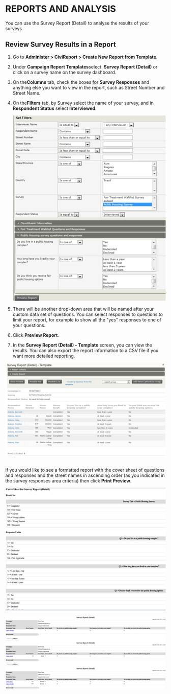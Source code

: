 REPORTS AND ANALYSIS
====================

You can use the Survey Report (Detail) to analyse the results of your
surveys

Review Survey Results in a Report
---------------------------------

1.  Go to **Administer > CiviReport > Create New Report from
    Template.**
2.  Under **Campaign Report Templates**select  **Survey Report
    (Detail)** or click on a survey name on the survey dashboard. 
3.  On the**Columns** tab, check the boxes for **Survey Responses** and
    anything else you want to view in the report, such as Street Number
    and Street Name. 
4.  On the**Filters** tab, by Survey select the name of your survey, and
    in **Respondent Status** select **Interviewed**.

    ![](/images/survey%20set%20filters.jpg)

5.  There will be another drop-down area that will be named after your
    custom data set of questions. You can select responses to questions
    to limit your report, for example to show all the "yes" responses to
    one of your questions.
6.  Click **Preview Report**.
7.  In the **Survey Report (Detail) - Template** screen, you can view
    the results. You can also export the report information to a CSV
    file if you want more detailed reporting.

![](/images/survey%20report%20detail.jpg) 

If you would like to see a formatted report with the cover sheet of
questions and responses and the street names in ascending order (as you
indicated in the survey responses area criteria) then click **Print
Preview**.

![](/images/survey%20report%20cover.jpg)

![](/images/survey%20report%20p2.jpg) 


